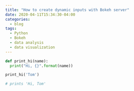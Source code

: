 ```yaml
---
title: "How to create dynamic inputs with Bokeh server"
date: 2020-04-11T15:34:30-04:00
categories:
  - blog
tags:
  - Python
  - Bokeh
  - data analysis
  - data visualization
---
```


```python
def print_hi(name):
  print("Hi, {}".format(name))

print_hi('Tom')

# prints 'Hi, Tom' 
```

[bokeh_org]: https://bokeh.org
